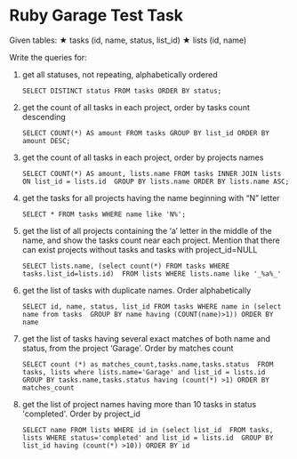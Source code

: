 # Ruby Garage Test Task
Given tables:
★ tasks (id, name, status, list_id)
★ lists (id, name)

Write the queries for:
1. get all statuses, not repeating, alphabetically ordered

   ``SELECT DISTINCT status FROM tasks ORDER BY status;``
  
2. get the count of all tasks in each project, order by tasks count descending

   ``SELECT COUNT(*) AS amount FROM tasks GROUP BY list_id ORDER BY amount DESC;``
      
3. get the count of all tasks in each project, order by projects names

   ``SELECT COUNT(*) AS amount, lists.name FROM tasks INNER JOIN lists ON list_id = lists.id 
   GROUP BY lists.name ORDER BY lists.name ASC;``
      
4. get the tasks for all projects having the name beginning with “N” letter

   ``SELECT * FROM tasks WHERE name like 'N%';``
      
5. get the list of all projects containing the ‘a’ letter in the middle of the name, and
show the tasks count near each project. Mention that there can exist projects without
tasks and tasks with project_id=NULL

   ``SELECT lists.name, (select count(*) FROM tasks WHERE tasks.list_id=lists.id) 
   FROM lists WHERE lists.name like '_%a%_'``
      
6. get the list of tasks with duplicate names. Order alphabetically

   ``SELECT id, name, status, list_id FROM tasks WHERE name in (select name from tasks 
   GROUP BY name having (COUNT(name)>1)) ORDER BY name``
      
7. get the list of tasks having several exact matches of both name and status, from
the project ‘Garage’. Order by matches count    

   ``SELECT count (*) as matches_count,tasks.name,tasks.status 
   FROM tasks, lists where lists.name='Garage' and list_id = lists.id 
   GROUP BY tasks.name,tasks.status having (count(*) >1) ORDER BY matches_count``
   
8. get the list of project names having more than 10 tasks in status 'completed'. Order by project_id

   ``SELECT name FROM lists WHERE id in (select list_id 
   FROM tasks, lists WHERE status='completed' and list_id = lists.id 
   GROUP BY list_id having (count(*) >10)) ORDER BY id``
   
   
   
   

   
